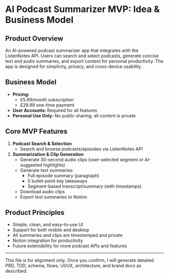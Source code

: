 # AI Podcast Summarizer MVP: Idea & Business Model

## Product Overview
An AI-powered podcast summarizer app that integrates with the ListenNotes API. Users can search and select podcasts, generate concise text and audio summaries, and export content for personal productivity. The app is designed for simplicity, privacy, and cross-device usability.

## Business Model
- **Pricing:**
  - £5.99/month subscription
  - £29.99 one-time payment
- **User Accounts:** Required for all features
- **Personal Use Only:** No public sharing; all content is private

## Core MVP Features
1. **Podcast Search & Selection**
   - Search and browse podcasts/episodes via ListenNotes API
2. **Summarization & Clip Generation**
   - Generate 30-second audio clips (user-selected segment or AI-suggested highlights)
   - Generate text summaries:
     - Full episode summary (paragraph)
     - 5 bullet-point key takeaways
     - Segment-based transcript/summary (with timestamps)
   - Download audio clips
   - Export text summaries to Notion

## Product Principles
- Simple, clean, and easy-to-use UI
- Support for both mobile and desktop
- All summaries and clips are timestamped and private
- Notion integration for productivity
- Future extensibility for more podcast APIs and features

---

This file is for alignment only. Once you confirm, I will generate detailed PRD, TDD, schema, flows, UI/UX, architecture, and brand docs as described. 